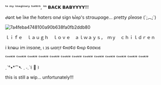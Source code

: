 ᵗᵒ ᵐʸ ⁱᵐᵃᵍⁱⁿᵃʳʸ ʰᵃᵗᵉʳˢ, ⁱᵐ 𝗕𝗔𝗖𝗞 𝗕𝗔𝗕𝗬𝗬𝗬𝗬!!!

ᑯⱺ𐓣𝗍 ᑲ𝖾 ᥣ𝗂𝗄𝖾 𝗍ɦ𝖾 ɦα𝗍𝖾𝗋𝗌 α𐓣ᑯ 𝗌𝗂𝗀𐓣 ᑲᥣ𝖾ρ'𝗌 𝗌𝗍𝗋αωρα𝗀𝖾... ρ𝗋𝖾𝗍𝗍𝗒 ρᥣ𝖾α𝗌𝖾 (´;︵;`)

![7a4feba4748100a90b638fa0fb2ddb80](https://github.com/user-attachments/assets/9d4cc163-8a94-47a6-9968-9957576a7e74)


ｌｉｆｅ　ｌａｕｇｈ　ｌｏｖｅ　ａｌｗａｙｓ，　ｍｙ　ｃｈｉｌｄｒｅｎ

𝗂 𝗄𐓣ⱺω 𝗂ꭑ 𝗂𐓣𝗌α𐓣𝖾, ι נѕ ωαηт ¢нσ¢σ ¢нιρ ¢σσкιє

ᶜᵒᵒᵏⁱᵉ ᶜᵒᵒᵏⁱᵉ ᶜᵒᵒᵏⁱᵉ ᶜᵒᵒᵏⁱᵉ ᶜᵒᵒᵏⁱᵉ ᶜᵒᵒᵏⁱᵉ ᶜᵒᵒᵏⁱᵉ ᶜᵒᵒᵏⁱᵉ ᶜᵒᵒᵏⁱᵉ ᶜᵒᵒᵏⁱᵉ ᶜᵒᵒᵏⁱᵉ ᶜᵒᵒᵏⁱᵉ ᶜᵒᵒᵏⁱᵉ 

ˏˋ°•*⁀➷ ˏ ˗ˏˋ꒰ 🍒 ꒱ 

this is still a wip... unfortunately!!!



